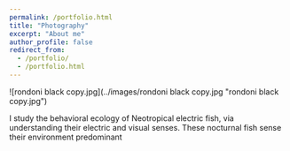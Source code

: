 ```yaml
---
permalink: /portfolio.html
title: "Photography"
excerpt: "About me"
author_profile: false
redirect_from: 
  - /portfolio/
  - /portfolio.html
---
```

![rondoni black copy.jpg](../images/rondoni black copy.jpg "rondoni black copy.jpg")

I study the behavioral ecology of Neotropical electric fish, via understanding their electric and visual senses. These nocturnal fish sense their environment predominant
